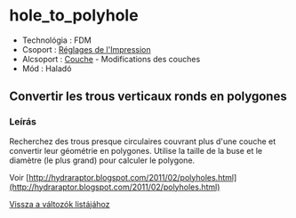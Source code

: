# hole\_to\_polyhole

* Technológia : FDM
* Csoport : [Réglages de l'Impression](../print_settings/print_settings.md)
* Alcsoport : [Couche](../print_settings/print_settings.md#couche) - Modifications des couches
* Mód : Haladó

## Convertir les trous verticaux ronds  en polygones

### Leírás

Recherchez des trous presque circulaires couvrant plus d'une couche et convertir leur géométrie en polygones. Utilise la taille de la buse et le diamètre \(le plus grand\) pour calculer le polygone.

Voir [http://hydraraptor.blogspot.com/2011/02/polyholes.html](http://hydraraptor.blogspot.com/2011/02/polyholes.html)

[Vissza a változók listájához](variable_list.md)

